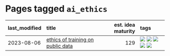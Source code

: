 # Pages tagged `ai_ethics`

|last_modified|title|est. idea maturity|tags
|:---|:---|---:|:---|
|2023-08-06|[ethics of training on public data](../ethics_of_public_data.md)|129|[![](https://img.shields.io/badge/tag-ai_ethics-f76896)](../tags/ai_ethics.md) [![](https://img.shields.io/badge/tag-ethics-0e5ec)](../tags/ethics.md) [![](https://img.shields.io/badge/tag-fair_use-36f98)](../tags/fair_use.md) [![](https://img.shields.io/badge/tag-philosophy-dad82b)](../tags/philosophy.md) [![](https://img.shields.io/badge/tag-remix_culture-3a9a4f)](../tags/remix_culture.md)|